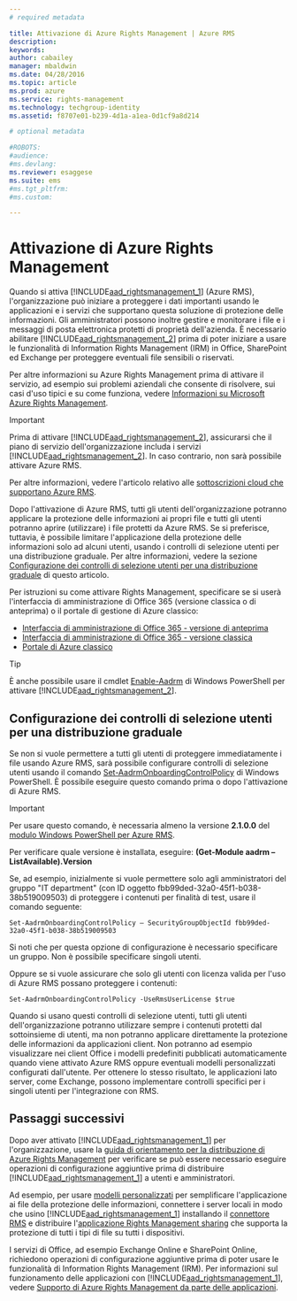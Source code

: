 ```yaml
---
# required metadata

title: Attivazione di Azure Rights Management | Azure RMS
description:
keywords:
author: cabailey
manager: mbaldwin
ms.date: 04/28/2016
ms.topic: article
ms.prod: azure
ms.service: rights-management
ms.technology: techgroup-identity
ms.assetid: f8707e01-b239-4d1a-a1ea-0d1cf9a8d214

# optional metadata

#ROBOTS:
#audience:
#ms.devlang:
ms.reviewer: esaggese
ms.suite: ems
#ms.tgt_pltfrm:
#ms.custom:

---
```


# Attivazione di Azure Rights Management
Quando si attiva [!INCLUDE[aad_rightsmanagement_1](../includes/aad_rightsmanagement_1_md.md)] (Azure RMS), l'organizzazione può iniziare a proteggere i dati importanti usando le applicazioni e i servizi che supportano questa soluzione di protezione delle informazioni. Gli amministratori possono inoltre gestire e monitorare i file e i messaggi di posta elettronica protetti di proprietà dell'azienda. È necessario abilitare [!INCLUDE[aad_rightsmanagement_2](../includes/aad_rightsmanagement_2_md.md)] prima di poter iniziare a usare le funzionalità di Information Rights Management (IRM) in Office, SharePoint ed Exchange per proteggere eventuali file sensibili o riservati.

Per altre informazioni su Azure Rights Management prima di attivare il servizio, ad esempio sui problemi aziendali che consente di risolvere, sui casi d'uso tipici e su come funziona, vedere [Informazioni su Microsoft Azure Rights Management](../understand-explore/what-is-azure-rms.md).

> [!IMPORTANT]
> Prima di attivare [!INCLUDE[aad_rightsmanagement_2](../includes/aad_rightsmanagement_2_md.md)], assicurarsi che il piano di servizio dell'organizzazione includa i servizi [!INCLUDE[aad_rightsmanagement_2](../includes/aad_rightsmanagement_2_md.md)]. In caso contrario, non sarà possibile attivare Azure RMS.
>
> Per altre informazioni, vedere l'articolo relativo alle [sottoscrizioni cloud che supportano Azure RMS](../get-started/requirements-subscriptions.md).

Dopo l'attivazione di Azure RMS, tutti gli utenti dell'organizzazione potranno applicare la protezione delle informazioni ai propri file e tutti gli utenti potranno aprire (utilizzare) i file protetti da Azure RMS. Se si preferisce, tuttavia, è possibile limitare l'applicazione della protezione delle informazioni solo ad alcuni utenti, usando i controlli di selezione utenti per una distribuzione graduale. Per altre informazioni, vedere la sezione [Configurazione dei controlli di selezione utenti per una distribuzione graduale](#configuring-onboarding-controls-for-a-phased-deployment) di questo articolo.

Per istruzioni su come attivare Rights Management, specificare se si userà l'interfaccia di amministrazione di Office 365 (versione classica o di anteprima) o il portale di gestione di Azure classico:


- [Interfaccia di amministrazione di Office 365 - versione di anteprima](activate-office365-preview.md)
- [Interfaccia di amministrazione di Office 365 - versione classica](activate-office365-classic.md)
- [Portale di Azure classico](activate-azure-classic.md)

> [!TIP]
> È anche possibile usare il cmdlet [Enable-Aadrm](http://msdn.microsoft.com/library/windowsazure/dn629412.aspx) di Windows PowerShell per attivare [!INCLUDE[aad_rightsmanagement_2](../includes/aad_rightsmanagement_2_md.md)].

## Configurazione dei controlli di selezione utenti per una distribuzione graduale
Se non si vuole permettere a tutti gli utenti di proteggere immediatamente i file usando Azure RMS, sarà possibile configurare controlli di selezione utenti usando il comando [Set-AadrmOnboardingControlPolicy](http://msdn.microsoft.com/library/azure/dn857521.aspx) di Windows PowerShell. È possibile eseguire questo comando prima o dopo l'attivazione di Azure RMS.

> [!IMPORTANT]
> Per usare questo comando, è necessaria almeno la versione **2.1.0.0** del [modulo Windows PowerShell per Azure RMS](http://go.microsoft.com/fwlink/?LinkId=257721).
>
> Per verificare quale versione è installata, eseguire: **(Get-Module aadrm –ListAvailable).Version**

Se, ad esempio, inizialmente si vuole permettere solo agli amministratori del gruppo "IT department" (con ID oggetto fbb99ded-32a0-45f1-b038-38b519009503) di proteggere i contenuti per finalità di test, usare il comando seguente:

```
Set-AadrmOnboardingControlPolicy – SecurityGroupObjectId fbb99ded-32a0-45f1-b038-38b519009503
```
Si noti che per questa opzione di configurazione è necessario specificare un gruppo. Non è possibile specificare singoli utenti.

Oppure se si vuole assicurare che solo gli utenti con licenza valida per l'uso di Azure RMS possano proteggere i contenuti:

```
Set-AadrmOnboardingControlPolicy -UseRmsUserLicense $true
```
Quando si usano questi controlli di selezione utenti, tutti gli utenti dell'organizzazione potranno utilizzare sempre i contenuti protetti dal sottoinsieme di utenti, ma non potranno applicare direttamente la protezione delle informazioni da applicazioni client. Non potranno ad esempio visualizzare nei client Office i modelli predefiniti pubblicati automaticamente quando viene attivato Azure RMS oppure eventuali modelli personalizzati configurati dall'utente.  Per ottenere lo stesso risultato, le applicazioni lato server, come Exchange, possono implementare controlli specifici per i singoli utenti per l'integrazione con RMS.


## Passaggi successivi
Dopo aver attivato [!INCLUDE[aad_rightsmanagement_1](../includes/aad_rightsmanagement_1_md.md)] per l'organizzazione, usare la [guida di orientamento per la distribuzione di Azure Rights Management](../plan-design/deployment-roadmap.md) per verificare se può essere necessario eseguire operazioni di configurazione aggiuntive prima di distribuire [!INCLUDE[aad_rightsmanagement_1](../includes/aad_rightsmanagement_1_md.md)] a utenti e amministratori. 

Ad esempio, per usare [modelli personalizzati](configure-custom-templates.md) per semplificare l'applicazione ai file della protezione delle informazioni, connettere i server locali in modo che usino [!INCLUDE[aad_rightsmanagement_1](../includes/aad_rightsmanagement_1_md.md)] installando il [connettore RMS](deploy-rms-connector.md) e distribuire l'[applicazione Rights Management sharing](../rms-client/sharing-app-windows.md) che supporta la protezione di tutti i tipi di file su tutti i dispositivi. 

I servizi di Office, ad esempio Exchange Online e SharePoint Online, richiedono operazioni di configurazione aggiuntive prima di poter usare le funzionalità di Information Rights Management (IRM). 
Per informazioni sul funzionamento delle applicazioni con [!INCLUDE[aad_rightsmanagement_1](../includes/aad_rightsmanagement_1_md.md)], vedere [Supporto di Azure Rights Management da parte delle applicazioni](../understand-explore/applications-support.md).



<!--HONumber=Apr16_HO3-->


